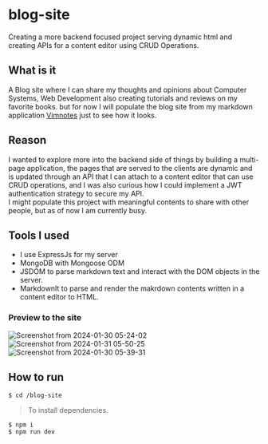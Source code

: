 # blog-site
Creating a more backend focused project serving dynamic html and creating APIs for a content editor using CRUD Operations.
## What is it 
A Blog site where I can share my thoughts and opinions about Computer Systems, Web Development also creating tutorials and reviews on my favorite books. but for now I will populate the blog site from my markdown application [Vimnotes](https://github.com/Sty6x/markdown-app) just to see how it looks.
## Reason
I wanted to explore more into the backend side of things by building a multi-page application, the pages that are served to the clients are dynamic and is updated through an API that I can attach to a content editor that can use CRUD operations, and I was also curious how I could implement a JWT authentication strategy to secure my API.   
I might populate this project with meaningful contents to share with other people, but as of now I am currently busy.
## Tools I used
- I use ExpressJs for my server 
- MongoDB with Mongoose ODM
- JSDOM to parse markdown text and interact with the DOM objects in the server.
- MarkdownIt to parse and render the makrdown contents written in a content editor to HTML.   

### Preview to the site
![Screenshot from 2024-01-30 05-24-02](https://github.com/Sty6x/blog-site/assets/53662191/ee798d20-540f-42ae-99cc-b61404163467)
![Screenshot from 2024-01-31 05-50-25](https://github.com/Sty6x/blog-site/assets/53662191/0f2c64a7-2b4f-4efe-bfef-aaaf6a90c6d8)
![Screenshot from 2024-01-30 05-39-31](https://github.com/Sty6x/blog-site/assets/53662191/2dc56d4e-7cf7-4d29-a87a-e7e6f92fd3c6)


## How to run

`$ cd /blog-site`  
> To install dependencies.

`$ npm i`   
`$ npm run dev`  
